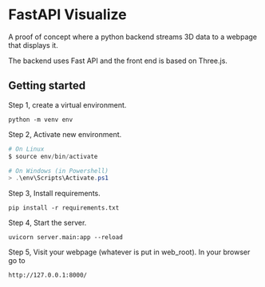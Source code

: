 # FastAPI Visualize

A proof of concept where a python backend streams 3D data to
a webpage that displays it.

The backend uses Fast API and the front end is based on Three.js.

## Getting started

Step 1, create a virtual environment.
```
python -m venv env
```
Step 2, Activate new environment.
```powershell
# On Linux
$ source env/bin/activate

# On Windows (in Powershell)
> .\env\Scripts\Activate.ps1
```

Step 3, Install requirements.
```
pip install -r requirements.txt
```
Step 4, Start the server.
```
uvicorn server.main:app --reload
```
Step 5, Visit your webpage (whatever is put in web_root).
In your browser go to
```
http://127.0.0.1:8000/
```